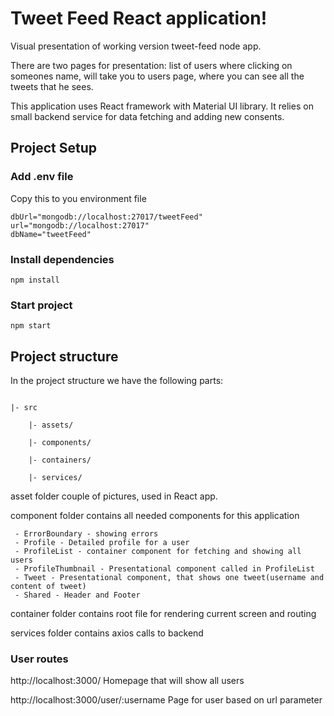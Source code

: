 # Tweet Feed React application!

Visual presentation of working version tweet-feed node app.

There are two pages for presentation: list of users where clicking on someones name, will take you to users page, where you can see all the tweets that he sees.

This application uses React framework with Material UI library. It relies on small backend service for data fetching and adding new consents.

## Project Setup

### Add .env file

Copy this to you environment file

```
dbUrl="mongodb://localhost:27017/tweetFeed"
url="mongodb://localhost:27017"
dbName="tweetFeed"
```

### Install dependencies

```
npm install
```


### Start project

```
npm start
```

## Project structure

In the project structure we have the following parts:

```

|- src

	|- assets/

	|- components/

	|- containers/

	|- services/

```

asset folder couple of pictures, used in React app.

component folder contains all needed components for this application

     - ErrorBoundary - showing errors
     - Profile - Detailed profile for a user
     - ProfileList - container component for fetching and showing all users
     - ProfileThumbnail - Presentational component called in ProfileList
     - Tweet - Presentational component, that shows one tweet(username and content of tweet)
     - Shared - Header and Footer

container folder contains root file for rendering current screen and routing

services folder contains axios calls to backend

### User routes

http://localhost:3000/
Homepage that will show all users

http://localhost:3000/user/:username
Page for user based on url parameter
